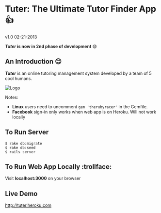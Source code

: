 # Tuter: The Ultimate Tutor Finder App :thumbsup:
v1.0 02-21-2013

**_Tuter_ is now in 2nd phase of development** :smile:

## An Introduction :blush:
**_Tuter_** is an online tutoring management system developed by a team of 5 cool humans.

![Logo](https://github.com/FaizLurman/tuter/blob/capybara/app/assets/images/FaizLurman.png?raw=true)

Notes: 

 - **Linux** users need to uncomment `gem 'therubyracer'` in the Gemfile. 
 - **Facebook** sign-in only works when web app is on Heroku. Will not work locally

## To Run Server 
```
$ rake db:migrate
$ rake db:seed
$ rails server
```

## To Run Web App Locally :trollface:
Visit **localhost:3000** on your browser

## Live Demo
http://tuter.heroku.com
